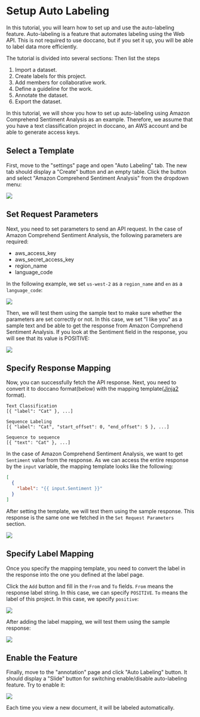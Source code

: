 # Setup Auto Labeling

In this tutorial, you will learn how to set up and use the auto-labeling feature. Auto-labeling is a feature that automates labeling using the Web API. This is not required to use doccano, but if you set it up, you will be able to label data more efficiently.

The tutorial is divided into several sections:
Then list the steps
1.	Import a dataset.
2.	Create labels for this project.
3.	Add members for collaborative work.
4.	Define a guideline for the work.
5.	Annotate the dataset.
6.	Export the dataset.


In this tutorial, we will show you how to set up auto-labeling using Amazon Comprehend Sentiment Analysis as an example. Therefore, we assume that you have a text classification project in doccano, an AWS account and be able to generate access keys.

## Select a Template

First, move to the "settings" page and open "Auto Labeling" tab. The new tab should display a "Create" button and an empty table. Click the button and select "Amazon Comprehend Sentiment Analysis" from the dropdown menu:

![](https://www.univ-chief.dz/uc/wp-content/uploads/2016/11/Logo-UHBC-GO-final.png )

## Set Request Parameters

Next, you need to set parameters to send an API request. In the case of Amazon Comprehend Sentiment Analysis, the following parameters are required:

- aws_access_key
- aws_secret_access_key
- region_name
- language_code

In the following example, we set `us-west-2` as a `region_name` and `en` as a `language_code`:

![](https://www.univ-chief.dz/uc/wp-content/uploads/2016/11/Logo-UHBC-GO-final.png )

Then, we will test them using the sample text to make sure whether the parameters are set correctly or not. In this case, we set "I like you" as a sample text and be able to get the response from Amazon Comprehend Sentiment Analysis. If you look at the Sentiment field in the response, you will see that its value is POSITIVE:

![](https://www.univ-chief.dz/uc/wp-content/uploads/2016/11/Logo-UHBC-GO-final.png )

## Specify Response Mapping

Now, you can successfully fetch the API response. Next, you need to convert it to doccano format(below) with the mapping template([Jinja2](https://jinja.palletsprojects.com/en/2.11.x/) format).

```plain
Text Classification
[{ "label": "Cat" }, ...]

Sequence Labeling
[{ "label": "Cat", "start_offset": 0, "end_offset": 5 }, ...]

Sequence to sequence
[{ "text": "Cat" }, ...]
```

In the case of Amazon Comprehend Sentiment Analysis, we want to get `Sentiment` value from the response. As we can access the entire response by the `input` variable, the mapping template looks like the following:

```json
[
  {
    "label": "{{ input.Sentiment }}"
  }
]
```

After setting the template, we will test them using the sample response. This response is the same one we fetched in the `Set Request Parameters` section.

![](https://www.univ-chief.dz/uc/wp-content/uploads/2016/11/Logo-UHBC-GO-final.png )

## Specify Label Mapping

Once you specify the mapping template, you need to convert the label in the response into the one you defined at the label page.

Click the `Add` button and fill in the `From` and `To` fields. `From` means the response label string. In this case, we can specify `POSITIVE`. `To` means the label of this project. In this case, we specify `positive`:

![](https://www.univ-chief.dz/uc/wp-content/uploads/2016/11/Logo-UHBC-GO-final.png )

After adding the label mapping, we will test them using the sample response:

![](../images/auto-labeling/test_label_mapping.png)

## Enable the Feature

Finally, move to the "annotation" page and click "Auto Labeling" button. It should display a "Slide" button for switching enable/disable auto-labeling feature. Try to enable it:

![](https://www.univ-chief.dz/uc/wp-content/uploads/2016/11/Logo-UHBC-GO-final.png )

Each time you view a new document, it will be labeled automatically.
